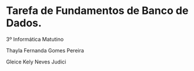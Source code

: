# Tarefa de Fundamentos de Banco de Dados.
3º Informática Matutino

Thayla Fernanda Gomes Pereira

Gleice Kely Neves Judici

